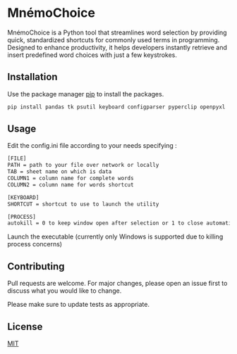 # MnémoChoice

MnémoChoice is a Python tool that streamlines word selection by providing quick, standardized shortcuts for commonly used terms in programming. Designed to enhance productivity, it helps developers instantly retrieve and insert predefined word choices with just a few keystrokes.

## Installation

Use the package manager [pip](https://pip.pypa.io/en/stable/) to install the packages.

```bash
pip install pandas tk psutil keyboard configparser pyperclip openpyxl
```

## Usage

Edit the config.ini file according to your needs specifying : 
```bash
[FILE]
PATH = path to your file over network or locally
TAB = sheet name on which is data
COLUMN1 = column name for complete words
COLUMN2 = column name for words shortcut

[KEYBOARD]
SHORTCUT = shortcut to use to launch the utility

[PROCESS]
autokill = 0 to keep window open after selection or 1 to close automatically
```

Launch the executable (currently only Windows is supported due to killing process concerns)

## Contributing

Pull requests are welcome. For major changes, please open an issue first
to discuss what you would like to change.

Please make sure to update tests as appropriate.

## License

[MIT](https://choosealicense.com/licenses/mit/)